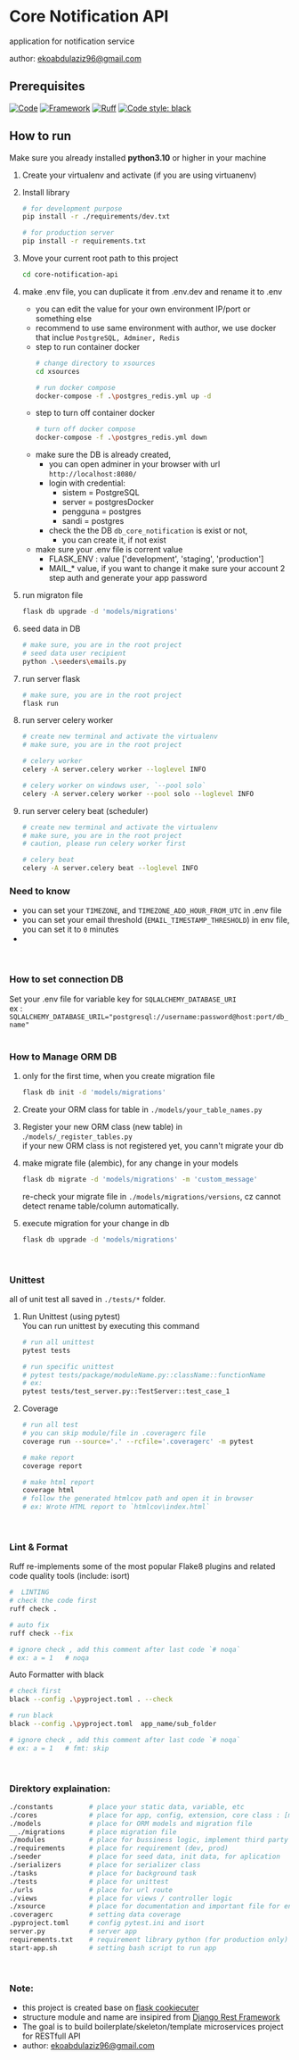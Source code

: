 # Core Notification API

application for notification service

author: ekoabdulaziz96@gmail.com

## Prerequisites

[![Code](https://img.shields.io/badge/Code-Python-1B9D73?style=flat&logo=python)](https://python.org)
[![Framework](https://img.shields.io/badge/Framework-Flask-1B9D73?style=flat&logo=flask)](https://flask.palletsprojects.com/)
[![Ruff](https://img.shields.io/endpoint?url=https://raw.githubusercontent.com/astral-sh/ruff/main/assets/badge/v2.json)](https://github.com/astral-sh/ruff)
[![Code style: black](https://img.shields.io/badge/code%20style-black-000000.svg)](https://github.com/psf/black)

## How to run
Make sure you already installed **python3.10** or higher in your machine

1. Create your virtualenv and activate (if you are using virtuanenv)
2. Install library 
    ```sh
    # for development purpose
    pip install -r ./requirements/dev.txt

    # for production server
    pip install -r requirements.txt
    ```
3. Move your current root path to this project
    ```sh
    cd core-notification-api
    ```
4. make .env file, you can duplicate it from .env.dev and rename it to .env
    - you can edit the value for your own environment IP/port or something else
    - recommend to use same environment with author, we use docker that inclue `PostgreSQL, Adminer, Redis`
    - step to run container docker
        ```sh
        # change directory to xsources
        cd xsources

        # run docker compose
        docker-compose -f .\postgres_redis.yml up -d
        ```
    - step to turn off container docker
        ```sh
        # turn off docker compose
        docker-compose -f .\postgres_redis.yml down
        ```
    - make sure the DB is already created, 
        - you can open adminer in your browser with url `http://localhost:8080/`
        - login with credential:
            - sistem = PostgreSQL
            - server = postgresDocker
            - pengguna = postgres
            - sandi = postgres
        - check the the DB `db_core_notification` is exist or not, 
            - you can create it, if not exist
    - make sure your .env file is corrent value
        - FLASK_ENV : value ['development', 'staging', 'production']
        - MAIL_* value, if you want to change it make sure your account 2 step auth and generate your app password

    
5. run migraton file
    ```sh
    flask db upgrade -d 'models/migrations'
    ```
6. seed data in DB
    ```sh
    # make sure, you are in the root project
    # seed data user recipient
    python .\seeders\emails.py
    ```
7. run server flask
    ```sh
    # make sure, you are in the root project
    flask run
    ```
8. run server celery worker
    ```sh
    # create new terminal and activate the virtualenv
    # make sure, you are in the root project
    
    # celery worker
    celery -A server.celery worker --loglevel INFO

    # celery worker on windows user, `--pool solo`
    celery -A server.celery worker --pool solo --loglevel INFO
    ```

9. run server celery beat (scheduler)
    ```sh
    # create new terminal and activate the virtualenv
    # make sure, you are in the root project
    # caution, please run celery worker first

    # celery beat
    celery -A server.celery beat --loglevel INFO
    ```

### Need to know
- you can set your `TIMEZONE`, and `TIMEZONE_ADD_HOUR_FROM_UTC` in .env file
- you can set your email threshold (`EMAIL_TIMESTAMP_THRESHOLD`) in env file, you can set it to `0` minutes
-  

<br>

### How to set connection DB
Set your .env file for variable key for `SQLALCHEMY_DATABASE_URI` 
<br> ex : `SQLALCHEMY_DATABASE_URIL="postgresql://username:password@host:port/db_name"`
<br><br>

### How to Manage ORM DB 
1. only for the first time, when you create migration file
    ``` sh
    flask db init -d 'models/migrations'
    ```

2. Create your ORM class for table in `./models/your_table_names.py`
3. Register your new ORM class (new table) in .`/models/_register_tables.py`
    <br>if your new ORM class is not registered yet, you cann't migrate your db

4. make migrate file (alembic), for any change in your models
    ``` sh
    flask db migrate -d 'models/migrations' -m 'custom_message'
    ```
    re-check your migrate file in `./models/migrations/versions`, cz cannot detect rename table/column automatically.

5. execute migration for your change in db
    ``` sh
    flask db upgrade -d 'models/migrations'
    ```

<br>

### Unittest
all of unit test all saved in `./tests/*` folder. 

1. Run Unittest (using pytest)
<br>You can run unittest by executing this command 
    ``` sh
    # run all unittest
    pytest tests

    # run specific unittest
    # pytest tests/package/moduleName.py::className::functionName
    # ex:
    pytest tests/test_server.py::TestServer::test_case_1
    ```
2. Coverage
    ``` sh
    # run all test
    # you can skip module/file in .coveragerc file
    coverage run --source='.' --rcfile='.coveragerc' -m pytest

    # make report
    coverage report

    # make html report
    coverage html
    # follow the generated htmlcov path and open it in browser
    # ex: Wrote HTML report to `htmlcov\index.html`
    ```
<br>

### Lint & Format
Ruff re-implements some of the most popular Flake8 plugins and related code quality tools (include: isort)
```sh
#  LINTING
# check the code first
ruff check .

# auto fix 
ruff check --fix

# ignore check , add this comment after last code `# noqa`
# ex: a = 1   # noqa
```

Auto Formatter with black 
```sh
# check first
black --config .\pyproject.toml . --check

# run black
black --config .\pyproject.toml  app_name/sub_folder

# ignore check , add this comment after last code `# noqa`
# ex: a = 1   # fmt: skip
```
    
<br>


### Direktory explaination:
```sh
./constants         # place your static data, variable, etc 
./cores             # place for app, config, extension, core class : [middleare, response, etc]
./models            # place for ORM models and migration file 
__./migrations      # place migration file 
./modules           # place for bussiness logic, implement third party services, 
./requirements      # place for requirement (dev, prod)
./seeder            # place for seed data, init data, for aplication
./serializers       # place for serializer class
./tasks             # place for background task
./tests             # place for unittest
./urls              # place for url route
./views             # place for views / controller logic
./xsource           # place for documentation and important file for environment
.coveragerc         # setting data coverage
.pyproject.toml     # config pytest.ini and isort
server.py           # server app
requirements.txt    # requirement library python (for production only)
start-app.sh        # setting bash script to run app
```

<br>

### Note:
- this project is created base on [flask cookiecuter](https://github.com/cookiecutter-flask/cookiecutter-flask)
- structure module and name are insipired from [Django Rest Framework](https://www.django-rest-framework.org/)
- The goal is to build boilerplate/skeleton/template microservices project for RESTfull API
- author: ekoabdulaziz96@gmail.com
